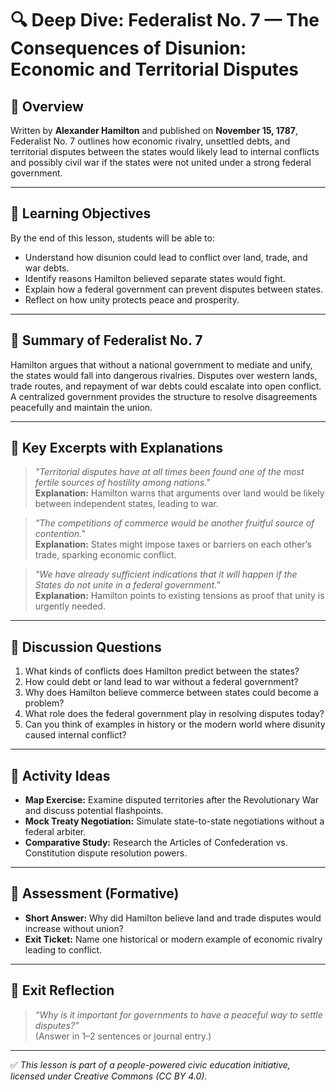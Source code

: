 # 🔍 Deep Dive: Federalist No. 7 — The Consequences of Disunion: Economic and Territorial Disputes

## 🧭 Overview

Written by **Alexander Hamilton** and published on **November 15, 1787**, Federalist No. 7 outlines how economic rivalry, unsettled debts, and territorial disputes between the states would likely lead to internal conflicts and possibly civil war if the states were not united under a strong federal government.

---

## 🎯 Learning Objectives

By the end of this lesson, students will be able to:  
- Understand how disunion could lead to conflict over land, trade, and war debts.  
- Identify reasons Hamilton believed separate states would fight.  
- Explain how a federal government can prevent disputes between states.  
- Reflect on how unity protects peace and prosperity.

---

## 📘 Summary of Federalist No. 7

Hamilton argues that without a national government to mediate and unify, the states would fall into dangerous rivalries. Disputes over western lands, trade routes, and repayment of war debts could escalate into open conflict. A centralized government provides the structure to resolve disagreements peacefully and maintain the union.

---

## 📖 Key Excerpts with Explanations

> *"Territorial disputes have at all times been found one of the most fertile sources of hostility among nations."*  
**Explanation:** Hamilton warns that arguments over land would be likely between independent states, leading to war.

> *"The competitions of commerce would be another fruitful source of contention."*  
**Explanation:** States might impose taxes or barriers on each other’s trade, sparking economic conflict.

> *"We have already sufficient indications that it will happen if the States do not unite in a federal government."*  
**Explanation:** Hamilton points to existing tensions as proof that unity is urgently needed.

---

## 💬 Discussion Questions

1. What kinds of conflicts does Hamilton predict between the states?  
2. How could debt or land lead to war without a federal government?  
3. Why does Hamilton believe commerce between states could become a problem?  
4. What role does the federal government play in resolving disputes today?  
5. Can you think of examples in history or the modern world where disunity caused internal conflict?

---

## 🧪 Activity Ideas

- **Map Exercise:** Examine disputed territories after the Revolutionary War and discuss potential flashpoints.  
- **Mock Treaty Negotiation:** Simulate state-to-state negotiations without a federal arbiter.  
- **Comparative Study:** Research the Articles of Confederation vs. Constitution dispute resolution powers.

---

## 📎 Assessment (Formative)

- **Short Answer:** Why did Hamilton believe land and trade disputes would increase without union?  
- **Exit Ticket:** Name one historical or modern example of economic rivalry leading to conflict.

---

## 🏁 Exit Reflection

> *“Why is it important for governments to have a peaceful way to settle disputes?”*  
(Answer in 1–2 sentences or journal entry.)

---

✅ *This lesson is part of a people-powered civic education initiative, licensed under Creative Commons (CC BY 4.0).*
